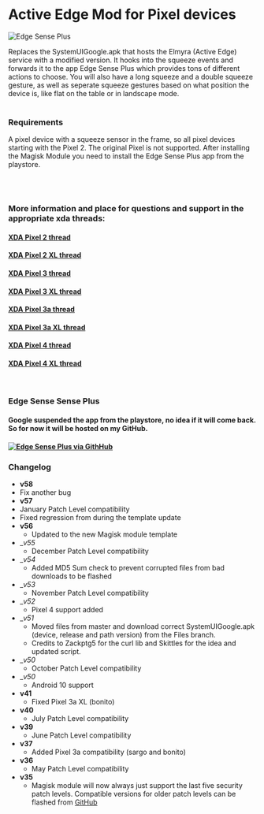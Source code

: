 # Active Edge Mod for Pixel devices

![Edge Sense Plus](https://img.xda-cdn.com/MES6opinXpBdhGjoqHaaP6YuOow=/http%3A%2F%2Fi.imgur.com%2FZscjQRD.png)

Replaces the SystemUIGoogle.apk that hosts the Elmyra (Active Edge) service with a modified version.
It hooks into the squeeze events and forwards it to the app Edge Sense Plus which provides tons of different actions to choose.
You will also have a long squeeze and a double squeeze gesture, as well as seperate squeeze gestures based on what position the device is,
like flat on the table or in landscape mode.
<br/>
<br/>

### Requirements

A pixel device with a squeeze sensor in the frame, so all pixel devices starting with the Pixel 2. The original Pixel is not supported.
After installing the Magisk Module you need to install the Edge Sense Plus app from the playstore.

<br/>
<br/>

### More information and place for questions and support in the appropriate xda threads:

#### [XDA Pixel 2 thread](https://forum.xda-developers.com/pixel-2/themes/root-custom-active-edge-actions-edge-t3732368)
#### [XDA Pixel 2 XL thread](https://forum.xda-developers.com/pixel-2-xl/themes/root-custom-active-edge-actions-edge-t3732383)
#### [XDA Pixel 3 thread](https://forum.xda-developers.com/pixel-3/themes/app-21st-oct-edge-sense-plus-1-10-0-t3856787)
#### [XDA Pixel 3 XL thread](https://forum.xda-developers.com/pixel-3-xl/themes/app-21st-oct-edge-sense-plus-1-10-0-t3856788)
#### [XDA Pixel 3a thread](https://forum.xda-developers.com/pixel-3a/themes/tweet-app-edge-sense-plus-customize-t3928923)
#### [XDA Pixel 3a XL thread](https://forum.xda-developers.com/pixel-3a-xl/themes/app-edge-sense-plus-customize-active-t3928921)
#### [XDA Pixel 4 thread](https://forum.xda-developers.com/pixel-4/themes/app-edge-sense-plus-customize-active-t3996259)
#### [XDA Pixel 4 XL thread](https://forum.xda-developers.com/pixel-4-xl/themes/app-edge-sense-plus-customize-active-t3996257)
<br/>

### Edge Sense Sense Plus
#### Google suspended the app from the playstore, no idea if it will come back. So for now it will be hosted on my GitHub.

#### [![Edge Sense Plus via GithHub]([img]https://i.imgur.com/C6S6AJ1.png[/img])](https://github.com/Magisk-Modules-Repo/active_edge_system_mod/raw/Files/EdgeSensePlus.apk)

### Changelog
* __v58__
 * Fix another bug
* __v57__
 * January Patch Level compatibility
 * Fixed regression from during the template update
* __v56__
  * Updated to the new Magisk module template
* __v55_
  * December Patch Level compatibility
* __v54_
  * Added MD5 Sum check to prevent corrupted files from bad downloads to be flashed
* __v53_
  * November Patch Level compatibility
* __v52_
  * Pixel 4 support added
* __v51_
  * Moved files from master and download correct SystemUIGoogle.apk (device, release and path version) from the Files branch.
  * Credits to Zackptg5 for the curl lib and Skittles for the idea and updated script.
* __v50_
  * October Patch Level compatibility
* __v50_
  * Android 10 support
* __v41__
  * Fixed Pixel 3a XL (bonito)
* __v40__
  * July Patch Level compatibility
* __v39__
  * June Patch Level compatibility
* __v37__
  * Added Pixel 3a compatibility (sargo and bonito)
* __v36__
  * May Patch Level compatibility
* __v35__
  * Magisk module will now always just support the last five security patch levels. Compatible versions for older patch levels can be flashed from [GitHub](https://github.com/Magisk-Modules-Repo/active_edge_system_mod/releases)